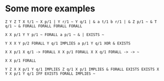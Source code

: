 # Some more examples

```
Z Y Z T X t/1 ~ X p/1 | Y r/1 ~ Y q/1 | & a t/1 b r/1 | & Z p/1 ~ & T q/1 ~ & FORALL FORALL FORALL FORALL
```

```
X X p/1 Y Y p/1 ~ FORALL a p/1 ~ & | EXISTS ~
```

```
Y X X Y p/2 FORALL Y q/1 IMPLIES a p/1 Y q/1 XOR & EXISTS
```

```
X X p/1 X q/1 -> FORALL X X p/1 FORALL X X q/1 FORALL -> -> ~
```

```
X X p/1 FORALL 
```

```
Y Z X X p/1 Y q/1 IMPLIES Z q/1 X p/1 IMPLIES & FORALL EXISTS EXISTS X Y X p/1 Y q/1 IFF EXISTS FORALL IMPLIES ~
```
